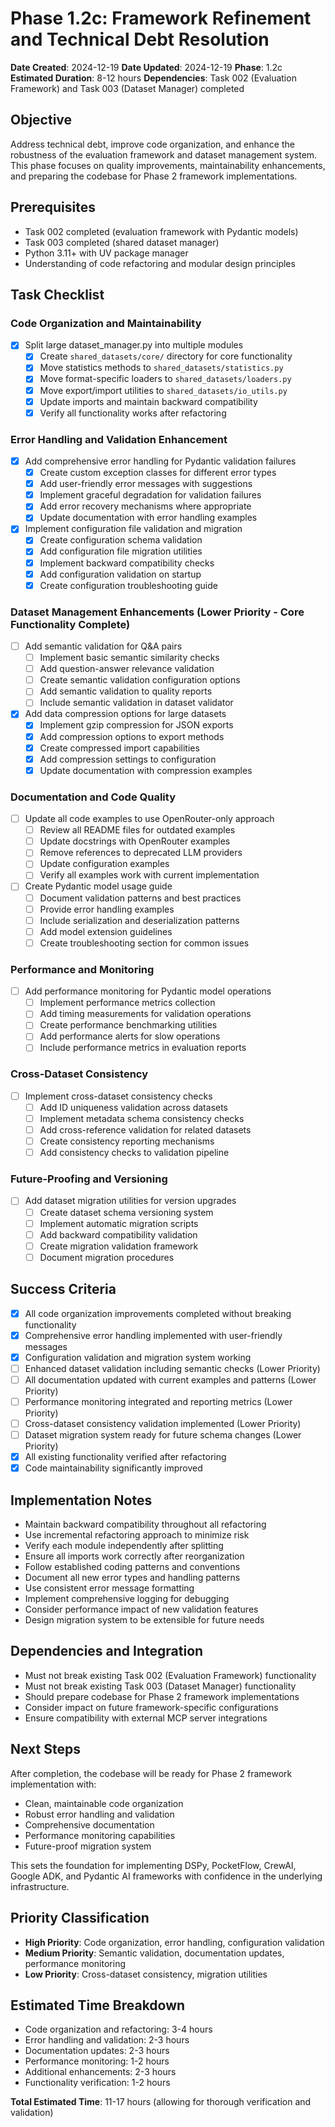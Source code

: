 # Phase 1.2c: Framework Refinement and Technical Debt Resolution

**Date Created**: 2024-12-19
**Date Updated**: 2024-12-19
**Phase**: 1.2c
**Estimated Duration**: 8-12 hours
**Dependencies**: Task 002 (Evaluation Framework) and Task 003 (Dataset Manager) completed

## Objective
Address technical debt, improve code organization, and enhance the robustness of the evaluation framework and dataset management system. This phase focuses on quality improvements, maintainability enhancements, and preparing the codebase for Phase 2 framework implementations.

## Prerequisites
- Task 002 completed (evaluation framework with Pydantic models)
- Task 003 completed (shared dataset manager)
- Python 3.11+ with UV package manager
- Understanding of code refactoring and modular design principles

## Task Checklist

### Code Organization and Maintainability
- [x] Split large dataset_manager.py into multiple modules
  - [x] Create `shared_datasets/core/` directory for core functionality
  - [x] Move statistics methods to `shared_datasets/statistics.py`
  - [x] Move format-specific loaders to `shared_datasets/loaders.py`
  - [x] Move export/import utilities to `shared_datasets/io_utils.py`
  - [x] Update imports and maintain backward compatibility
  - [x] Verify all functionality works after refactoring

### Error Handling and Validation Enhancement
- [x] Add comprehensive error handling for Pydantic validation failures
  - [x] Create custom exception classes for different error types
  - [x] Add user-friendly error messages with suggestions
  - [x] Implement graceful degradation for validation failures
  - [x] Add error recovery mechanisms where appropriate
  - [x] Update documentation with error handling examples

- [x] Implement configuration file validation and migration
  - [x] Create configuration schema validation
  - [x] Add configuration file migration utilities
  - [x] Implement backward compatibility checks
  - [x] Add configuration validation on startup
  - [x] Create configuration troubleshooting guide

### Dataset Management Enhancements (Lower Priority - Core Functionality Complete)
- [ ] Add semantic validation for Q&A pairs
  - [ ] Implement basic semantic similarity checks
  - [ ] Add question-answer relevance validation
  - [ ] Create semantic validation configuration options
  - [ ] Add semantic validation to quality reports
  - [ ] Include semantic validation in dataset validator

- [x] Add data compression options for large datasets
  - [x] Implement gzip compression for JSON exports
  - [x] Add compression options to export methods
  - [x] Create compressed import capabilities
  - [x] Add compression settings to configuration
  - [x] Update documentation with compression examples

### Documentation and Code Quality
- [ ] Update all code examples to use OpenRouter-only approach
  - [ ] Review all README files for outdated examples
  - [ ] Update docstrings with OpenRouter examples
  - [ ] Remove references to deprecated LLM providers
  - [ ] Update configuration examples
  - [ ] Verify all examples work with current implementation

- [ ] Create Pydantic model usage guide
  - [ ] Document validation patterns and best practices
  - [ ] Provide error handling examples
  - [ ] Include serialization and deserialization patterns
  - [ ] Add model extension guidelines
  - [ ] Create troubleshooting section for common issues

### Performance and Monitoring
- [ ] Add performance monitoring for Pydantic model operations
  - [ ] Implement performance metrics collection
  - [ ] Add timing measurements for validation operations
  - [ ] Create performance benchmarking utilities
  - [ ] Add performance alerts for slow operations
  - [ ] Include performance metrics in evaluation reports

### Cross-Dataset Consistency
- [ ] Implement cross-dataset consistency checks
  - [ ] Add ID uniqueness validation across datasets
  - [ ] Implement metadata schema consistency checks
  - [ ] Add cross-reference validation for related datasets
  - [ ] Create consistency reporting mechanisms
  - [ ] Add consistency checks to validation pipeline

### Future-Proofing and Versioning
- [ ] Add dataset migration utilities for version upgrades
  - [ ] Create dataset schema versioning system
  - [ ] Implement automatic migration scripts
  - [ ] Add backward compatibility validation
  - [ ] Create migration validation framework
  - [ ] Document migration procedures

## Success Criteria
- [x] All code organization improvements completed without breaking functionality
- [x] Comprehensive error handling implemented with user-friendly messages
- [x] Configuration validation and migration system working
- [ ] Enhanced dataset validation including semantic checks (Lower Priority)
- [ ] All documentation updated with current examples and patterns (Lower Priority)
- [ ] Performance monitoring integrated and reporting metrics (Lower Priority)
- [ ] Cross-dataset consistency validation implemented (Lower Priority)
- [ ] Dataset migration system ready for future schema changes (Lower Priority)
- [x] All existing functionality verified after refactoring
- [x] Code maintainability significantly improved

## Implementation Notes
- Maintain backward compatibility throughout all refactoring
- Use incremental refactoring approach to minimize risk
- Verify each module independently after splitting
- Ensure all imports work correctly after reorganization
- Follow established coding patterns and conventions
- Document all new error types and handling patterns
- Use consistent error message formatting
- Implement comprehensive logging for debugging
- Consider performance impact of new validation features
- Design migration system to be extensible for future needs

## Dependencies and Integration
- Must not break existing Task 002 (Evaluation Framework) functionality
- Must not break existing Task 003 (Dataset Manager) functionality
- Should prepare codebase for Phase 2 framework implementations
- Consider impact on future framework-specific configurations
- Ensure compatibility with external MCP server integrations

## Next Steps
After completion, the codebase will be ready for Phase 2 framework implementation with:
- Clean, maintainable code organization
- Robust error handling and validation
- Comprehensive documentation
- Performance monitoring capabilities
- Future-proof migration system

This sets the foundation for implementing DSPy, PocketFlow, CrewAI, Google ADK, and Pydantic AI frameworks with confidence in the underlying infrastructure.

## Priority Classification
- **High Priority**: Code organization, error handling, configuration validation
- **Medium Priority**: Semantic validation, documentation updates, performance monitoring
- **Low Priority**: Cross-dataset consistency, migration utilities

## Estimated Time Breakdown
- Code organization and refactoring: 3-4 hours
- Error handling and validation: 2-3 hours
- Documentation updates: 2-3 hours
- Performance monitoring: 1-2 hours
- Additional enhancements: 2-3 hours
- Functionality verification: 1-2 hours

**Total Estimated Time**: 11-17 hours (allowing for thorough verification and validation)
